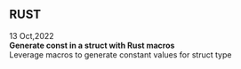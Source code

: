 
## RUST
13 Oct,2022\
**Generate const in a struct with Rust macros**\
Leverage macros to generate constant values for struct type
